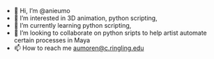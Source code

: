 - 👋 Hi, I’m @anieumo
- 👀 I’m interested in 3D animation, python scripting, 
- 🌱 I’m currently learning python scripting, 
- 💞️ I’m looking to collaborate on python sripts to help artist automate certain processes in Maya
- 📫 How to reach me aumoren@c.ringling.edu

<!---
anieumo/anieumo is a ✨ special ✨ repository because its `README.md` (this file) appears on your GitHub profile.
You can click the Preview link to take a look at your changes.
--->
